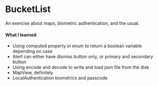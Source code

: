 # BucketList
An exercise about maps, biometric authentication, and the usual.

#### What I learned
- Using computed property in enum to return a boolean variable depending on case
- Alert can either have dismiss button only, or primary and secondary button
- Using encode and decode to write and load json file from the disk
- MapView, definitely
- LocalAuthentication biometrics and passcode
